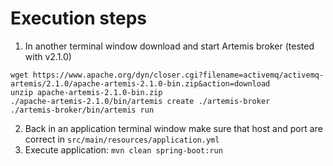 # Execution steps
1. In another terminal window download and start Artemis broker (tested with v2.1.0)
```
wget https://www.apache.org/dyn/closer.cgi?filename=activemq/activemq-artemis/2.1.0/apache-artemis-2.1.0-bin.zip&action=download
unzip apache-artemis-2.1.0-bin.zip
./apache-artemis-2.1.0/bin/artemis create ./artemis-broker
./artemis-broker/bin/artemis run
```
2. Back in an application terminal window make sure that host and port are correct in `src/main/resources/application.yml`
3. Execute application: `mvn clean spring-boot:run`
